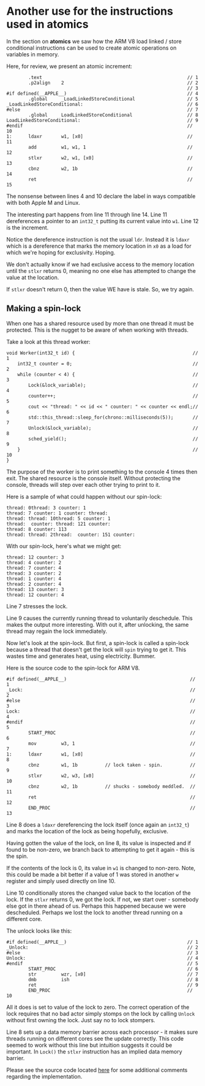 # Another use for the instructions used in **atomics**

In the section on **atomics** we saw how the ARM V8 load linked / store
conditional instructions can be used to create atomic operations on
variables in memory.

Here, for review, we present an atomic increment:

```text
        .text                                                     // 1 
        .p2align    2                                             // 2 
                                                                  // 3 
#if defined(__APPLE__)                                            // 4 
        .global     _LoadLinkedStoreConditional                   // 5 
_LoadLinkedStoreConditional:                                      // 6 
#else                                                             // 7 
        .global     LoadLinkedStoreConditional                    // 8 
LoadLinkedStoreConditional:                                       // 9 
#endif                                                            // 10 
1:      ldaxr       w1, [x0]                                      // 11 
        add         w1, w1, 1                                     // 12 
        stlxr       w2, w1, [x0]                                  // 13 
        cbnz        w2, 1b                                        // 14 
        ret                                                       // 15 
```

The nonsense between lines 4 and 10 declare the label in ways compatible
with both Apple M and Linux.

The interesting part happens from line 11 through line 14. Line 11
dereferences a pointer to an `int32_t` putting its current value into
`w1`. Line 12 is the increment.

Notice the dereference instruction is not the usual `ldr`. Instead it is
`ldaxr` which is a dereference that marks the memory location in `x0` as
a load for which we're hoping for exclusivity. Hoping.

We don't actually know if we had exclusive access to the memory location
until the `stlxr` returns 0, meaning no one else has attempted to change
the value at the location.

If `stlxr` doesn't return 0, then the value WE have is stale. So, we try
again.

## Making a spin-lock

When one has a shared resource used by more than one thread it must be
protected. This is the nugget to be aware of when working with threads.

Take a look at this thread worker:

```text
void Worker(int32_t id) {                                           // 1 
    int32_t counter = 0;                                            // 2 
    while (counter < 4) {                                           // 3 
        Lock(&lock_variable);                                       // 4 
        counter++;                                                  // 5 
        cout << "thread: " << id << " counter: " << counter << endl;// 6 
        std::this_thread::sleep_for(chrono::milliseconds(5));       // 7 
        Unlock(&lock_variable);                                     // 8 
        sched_yield();                                              // 9 
    }                                                               // 10 
}
```

The purpose of the worker is to print something to the console 4 times
then exit. The shared resource is the console itself. Without protecting
the console, threads will step over each other trying to print to it.

Here is a sample of what could happen without our spin-lock:

```text
thread: 0thread: 3 counter: 1
thread: 7 counter: 1 counter: thread: 
thread: thread: 10thread: 5 counter: 1
thread:  counter: thread: 121 counter: 
thread: 8 counter: 113
thread: thread: 2thread:  counter: 151 counter:
```

With our spin-lock, here's what we might get:

```text
thread: 12 counter: 3
thread: 4 counter: 2
thread: 7 counter: 4
thread: 3 counter: 2
thread: 1 counter: 4
thread: 2 counter: 4
thread: 13 counter: 3
thread: 12 counter: 4
```

Line 7 stresses the lock.

Line 9 causes the currently running thread to voluntarily deschedule.
This makes the output more interesting. With out it, after unlocking,
the same thread may regain the lock immediately.

Now let's look at the spin-lock. But first, a spin-lock is called a
spin-lock because a thread that doesn't get the lock will `spin` trying
to get it. This wastes time and generates heat, using electricity.
Bummer.

Here is the source code to the spin-lock for ARM V8.

```text
#if defined(__APPLE__)                                             // 1 
_Lock:                                                             // 2 
#else                                                              // 3 
Lock:                                                              // 4 
#endif                                                             // 5 
        START_PROC                                                 // 6 
        mov         w3, 1                                          // 7 
1:      ldaxr       w1, [x0]                                       // 8 
        cbnz        w1, 1b          // lock taken - spin.          // 9 
        stlxr       w2, w3, [x0]                                   // 10 
        cbnz        w2, 1b          // shucks - somebody meddled.  // 11 
        ret                                                        // 12 
        END_PROC                                                   // 13
```

Line 8 does a `ldaxr` dereferencing the lock itself (once again an
`int32_t`) and marks the location of the lock as being hopefully,
exclusive.

Having gotten the value of the lock, on line 8, its value is inspected
and if found to be non-zero, we branch back to attempting to get it
again - this is the spin.

If the contents of the lock is 0, its value in `w1` is changed to
non-zero. Note, this could be made a bit better if a value of 1 was
stored in another `w` register and simply used directly on line 10.

Line 10 conditionally stores the changed value back to the location of
the lock. If the `stlxr` returns 0, we got the lock. If not, we start
over - somebody else got in there ahead of us. Perhaps this happened
because we were descheduled. Perhaps we lost the lock to another thread
running on a different core.

The unlock looks like this:

```text
#if defined(__APPLE__)                                            // 1 
_Unlock:                                                          // 2 
#else                                                             // 3 
Unlock:                                                           // 4 
#endif                                                            // 5 
        START_PROC                                                // 6 
        str         wzr, [x0]                                     // 7 
        dmb         ish                                           // 8 
        ret                                                       // 9 
        END_PROC                                                  // 10
```

All it does is set to value of the lock to zero. The correct operation
of the lock requires that no bad actor simply stomps on the lock by
calling `Unlock` without first owning the lock. Just say no to lock
stompers.

Line 8 sets up a data memory barrier across each processor - it makes
sure threads running on different cores see the update correctly. This
code seemed to work without this line but intuition suggests it could
be important. In `Lock()` the `stlxr` instruction has an implied data
memory barrier.

Please see the source code located [here](./spin_lock.S) for some
additional comments regarding the implementation.
